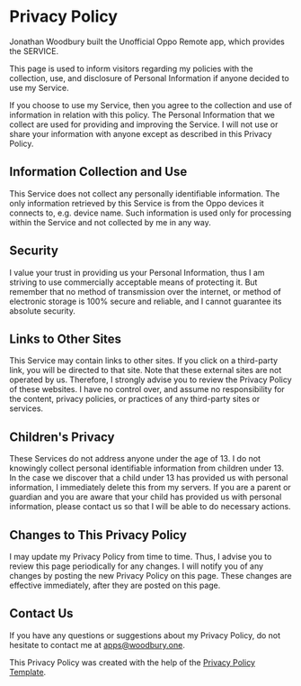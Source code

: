 # Privacy Policy

Jonathan Woodbury built the Unofficial Oppo Remote app, which provides the
SERVICE.

This page is used to inform visitors regarding my policies with the
collection, use, and disclosure of Personal Information if anyone decided to
use my Service.

If you choose to use my Service, then you agree to the collection and use of
information in relation with this policy. The Personal Information that we
collect are used for providing and improving the Service. I will not use or
share your information with anyone except as described in this Privacy Policy.

## Information Collection and Use

This Service does not collect any personally identifiable information. The only
information retrieved by this Service is from the Oppo devices it connects
to, e.g. device name. Such information is used only for processing within the
Service and not collected by me in any way.

## Security

I value your trust in providing us your Personal Information, thus I am
striving to use commercially acceptable means of protecting it. But remember
that no method of transmission over the internet, or method of electronic
storage is 100% secure and reliable, and I cannot guarantee its absolute
security.

## Links to Other Sites

This Service may contain links to other sites. If you click on a third-party
link, you will be directed to that site. Note that these external sites are not
operated by us. Therefore, I strongly advise you to review the Privacy Policy
of these websites. I have no control over, and assume no responsibility for
the content, privacy policies, or practices of any third-party sites or
services.

## Children's Privacy

These Services do not address anyone under the age of 13. I do not knowingly
collect personal identifiable information from children under 13. In the case
we discover that a child under 13 has provided us with personal information, I 
immediately delete this from my servers. If you are a parent or guardian and
you are aware that your child has provided us with personal information, please
contact us so that I will be able to do necessary actions.

## Changes to This Privacy Policy

I may update my Privacy Policy from time to time. Thus, I advise you to
review this page periodically for any changes. I will notify you of any
changes by posting the new Privacy Policy on this page. These changes are
effective immediately, after they are posted on this page.

## Contact Us

If you have any questions or suggestions about my Privacy Policy, do not
hesitate to contact me at apps@woodbury.one.

This Privacy Policy was created with the help of the
[Privacy Policy Template](https://www.privacypolicytemplate.net").


